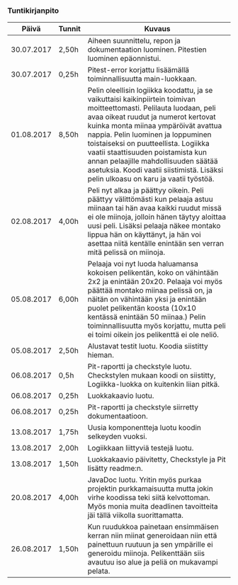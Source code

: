 ### Tuntikirjanpito
Päivä | Tunnit | Kuvaus
--------------- | ----- | ------
30.07.2017 | 2,50h | Aiheen suunnittelu, repon ja dokumentaation luominen. Pitestien luominen epäonnistui.
30.07.2017 | 0,25h | Pitest-error korjattu lisäämällä toiminnallisuutta main-luokkaan.
01.08.2017 | 8,50h | Pelin oleellisin logiikka koodattu, ja se vaikuttaisi kaikinpiirtein toimivan moitteettomasti. Pelilauta luodaan, peli avaa oikeat ruudut ja numerot kertovat kuinka monta miinaa ympäröivät avattua nappia. Pelin luominen ja loppuminen toistaiseksi on puutteellista. Logiikka vaatii staattisuuden poistamista kun annan pelaajille mahdollisuuden säätää asetuksia. Koodi vaatii siistimistä. Lisäksi pelin ulkoasu on karu ja vaatii työstöä.
02.08.2017 | 4,00h | Peli nyt alkaa ja päättyy oikein. Peli päättyy välittömästi kun pelaaja astuu miinaan tai hän avaa kaikki ruudut missä ei ole miinoja, jolloin hänen täytyy aloittaa uusi peli. Lisäksi pelaaja näkee montako lippua hän on käyttänyt, ja hän voi asettaa niitä kentälle enintään sen verran mitä pelissä on miinoja.
05.08.2017 | 6,00h | Pelaaja voi nyt luoda haluamansa kokoisen pelikentän, koko on vähintään 2x2 ja enintään 20x20. Pelaaja voi myös päättää montako miinaa pelissä on, ja näitän on vähintään yksi ja enintään puolet pelikentän koosta (10x10 kentässä enintään 50 miinaa.) Pelin toiminnallisuutta myös korjattu, mutta peli ei toimi oikein jos pelikenttä ei ole neliö.
05.08.2017 | 2,50h | Alustavat testit luotu. Koodia siistitty hieman.
06.08.2017 | 0,5h | Pit-raportti ja checkstyle luotu. Checkstylen mukaan koodi on siistitty, Logiikka-luokka on kuitenkin liian pitkä.
06.08.2017 | 0,25h | Luokkakaavio luotu.
06.08.2017 | 0,25h | Pit-raportti ja checkstyle siirretty dokumentaatioon.
13.08.2017 | 1,75h | Uusia komponentteja luotu koodin selkeyden vuoksi.
13.08.2017 | 2,00h | Logiikkaan liittyviä testejä luotu.
13.08.2017 | 1,50h | Luokkakaavio päivitetty, Checkstyle ja Pit lisätty readme:n.
20.08.2017 | 4,00h | JavaDoc luotu. Yritin myös purkaa projektin purkkamaisuutta mutta jokin virhe koodissa teki siitä kelvottoman. Myös monia muita deadlinen tavoitteita jäi tällä viikolla suorittamatta.
26.08.2017 | 1,50h | Kun ruudukkoa painetaan ensimmäisen kerran niin miinat generoidaan niin että painettuun ruutuun ja sen ympärille ei generoidu miinoja. Pelikenttään siis avautuu iso alue ja peliä on mukavampi pelata.
